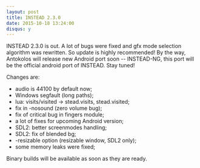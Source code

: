 ```yaml
---
layout: post
title: INSTEAD 2.3.0
date: 2015-10-18 13:24:00
disqus: y
---
```

INSTEAD 2.3.0 is out. A lot of bugs were fixed and gfx mode selection
algorithm was rewritten. So update is highly recommended! By the way,
Antokolos will release new Android port soon -- INSTEAD-NG, this port
will be the official android port of INSTEAD. Stay tuned!

Changes are:

  * audio is 44100 by default now;
  * Windows segfault (long paths);
  * lua: visits/visited -> stead.visits, stead.visited;
  * fix in -nosound (zero volume bug);
  * fix of critical bug in fingers module;
  * a lot of fixes for upcoming Android version;
  * SDL2: better screenmodes handling;
  * SDL2: fix of blended bg;
  * -resizable option (resizable window, SDL2 only);
  * some memory leaks were fixed;

Binary builds will be available as soon as they are ready.
